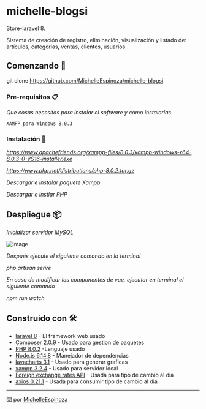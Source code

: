 # michelle-blogsi
Store-laravel 8.

Sistema de creación de registro, eliminación, visualización y listado de: artículos, categorias, ventas, clientes, usuarios 

## Comenzando 🚀

git clone https://github.com/MichelleEspinoza/michelle-blogsi


### Pre-requisitos 📋

_Que cosas necesitas para instalar el software y como instalarlas_

```
XAMPP para Windows 8.0.3
```

### Instalación 🔧

_https://www.apachefriends.org/xampp-files/8.0.3/xampp-windows-x64-8.0.3-0-VS16-installer.exe_

_https://www.php.net/distributions/php-8.0.2.tar.gz_


_Descargar e instalar paquete Xampp_

_Descargar e instlar PHP_

## Despliegue 📦

_Inicializar servidor MySQL_

![image](https://user-images.githubusercontent.com/19162592/113060547-a459b900-9165-11eb-9855-6ec843f4ac22.png)

_Después ejecute el siguiente comando en la terminal_

_php artisan serve_

_En caso de modificar los componentes de vue, ejecutar en  terminal el siguiente comando_

_npm run watch_

## Construido con 🛠️

* [laravel 8](https://laravel.com/docs/8.x) - El framework web usado
* [Composer 2.0.9](https://getcomposer.org/download/) - Usado para gestion de paquetes
* [PHP 8.0.2](https://windows.php.net/download/) -Lenguaje usado
* [Node.js 6.14.8](https://www.npmjs.com/get-npm) - Manejador de dependencias
* [lavacharts 3.1](http://lavacharts.com/) - Usado para generar graficas
* [xampp 3.2.4](https://www.apachefriends.org/xampp-files/8.0.3/xampp-windows-x64-8.0.3-0-VS16-installer.exe) - Usado para servidor local
* [Foreign exchange rates API](https://exchangeratesapi.io/) - Usada para tipo de cambio al dia
* [axios 0.21.1](https://www.npmjs.com/package/axios) - Usada para consumir tipo de cambio al dia


---
⌨️ por [MichelleEspinoza](https://github.com/MichelleEspinoza)
